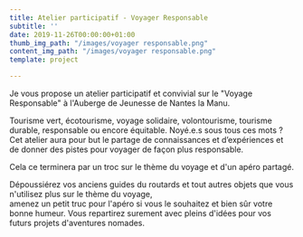 ```yaml
---
title: Atelier participatif - Voyager Responsable
subtitle: ''
date: 2019-11-26T00:00:00+01:00
thumb_img_path: "/images/voyager responsable.png"
content_img_path: "/images/voyager responsable.png"
template: project

---
```

Je vous propose un atelier participatif et convivial sur le "Voyage Responsable" à l'Auberge de Jeunesse de Nantes la Manu.

Tourisme vert, écotourisme, voyage solidaire, volontourisme, tourisme durable, responsable ou encore équitable. Noyé.e.s sous tous ces mots ?  
Cet atelier aura pour but le partage de connaissances et d’expériences et de donner des pistes pour voyager de façon plus responsable.

Cela ce terminera par un troc sur le thème du voyage et d'un apéro partagé.

Dépoussiérez vos anciens guides du routards et tout autres objets que vous n'utilisez plus sur le thème du voyage,  
amenez un petit truc pour l'apéro si vous le souhaitez et bien sûr votre bonne humeur. Vous repartirez surement avec pleins d'idées pour vos futurs projets d'aventures nomades.